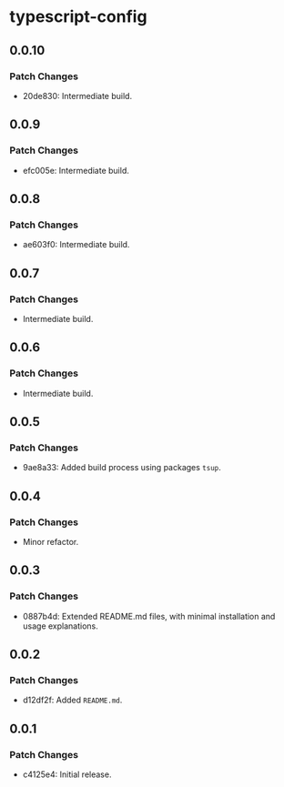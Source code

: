 # typescript-config

## 0.0.10

### Patch Changes

-   20de830: Intermediate build.

## 0.0.9

### Patch Changes

-   efc005e: Intermediate build.

## 0.0.8

### Patch Changes

-   ae603f0: Intermediate build.

## 0.0.7

### Patch Changes

-   Intermediate build.

## 0.0.6

### Patch Changes

-   Intermediate build.

## 0.0.5

### Patch Changes

-   9ae8a33: Added build process using packages `tsup`.

## 0.0.4

### Patch Changes

-   Minor refactor.

## 0.0.3

### Patch Changes

-   0887b4d: Extended README.md files, with minimal installation and usage explanations.

## 0.0.2

### Patch Changes

-   d12df2f: Added `README.md`.

## 0.0.1

### Patch Changes

-   c4125e4: Initial release.
